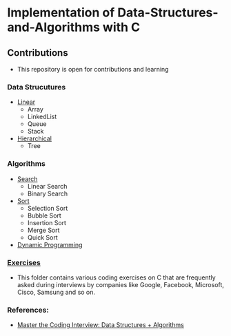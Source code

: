 # Implementation of Data-Structures-and-Algorithms with C

## Contributions
* This repository is open for contributions and learning 
### Data Strucutures
 * [Linear](https://github.com/Subathra19/Data-Structures-and-Algorithms/tree/main/Data-Structures-Linear) 
   * Array
   * LinkedList    
   * Queue 
   * Stack 
 * [Hierarchical](https://github.com/Subathra19/Data-Structures-and-Algorithms/tree/main/Data-Structures-Hierarchical) 
   * Tree 
### Algorithms
 * [Search](https://github.com/Subathra19/Data-Structures-and-Algorithms/tree/main/Algorithms/Search)
   * Linear Search
   * Binary Search
 * [Sort](https://github.com/Subathra19/Data-Structures-and-Algorithms/tree/main/Algorithms/Sort)
   * Selection Sort
   * Bubble Sort
   * Insertion Sort
   * Merge Sort
   * Quick Sort
 * [Dynamic Programming](https://github.com/Subathra19/Data-Structures-and-Algorithms/tree/main/Algorithms/Dynamic-Programming)

### [Exercises](https://github.com/Subathra19/Data-Structures-and-Algorithms/tree/main/Exercises)
   * This folder contains various coding exercises on C that are frequently asked during interviews by companies like Google, Facebook, Microsoft, Cisco, Samsung and so on.

### References:
* [Master the Coding Interview: Data Structures + Algorithms](https://www.udemy.com/course/master-the-coding-interview-data-structures-algorithms)
